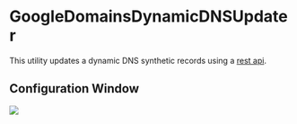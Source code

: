 # GoogleDomainsDynamicDNSUpdater
This utility updates a dynamic DNS synthetic records using a [rest api](https://support.google.com/domains/answer/6147083?hl=en).

## Configuration Window
<img src="../master/readmeImages/ConfigWindow.png?raw=true">
